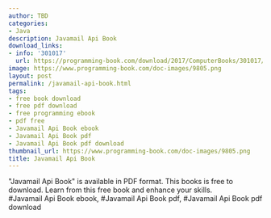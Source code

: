```yaml
---
author: TBD
categories:
- Java
description: Javamail Api Book
download_links:
- info: '301017'
  url: https://programming-book.com/download/2017/ComputerBooks/301017/Javamail Api.pdf
image: https://www.programming-book.com/doc-images/9805.png
layout: post
permalink: /javamail-api-book.html
tags:
- free book download
- free pdf download
- free programming ebook
- pdf free
- Javamail Api Book ebook
- Javamail Api Book pdf
- Javamail Api Book pdf download
thumbnail_url: https://www.programming-book.com/doc-images/9805.png
title: Javamail Api Book
---
```


 
<div class="item-desc text-justify">
  "Javamail Api Book" is available in PDF format. This books is free to download. Learn from this free book and enhance your skills.
  <br>
  #Javamail Api Book ebook, #Javamail Api Book pdf, #Javamail Api Book pdf download
</div>